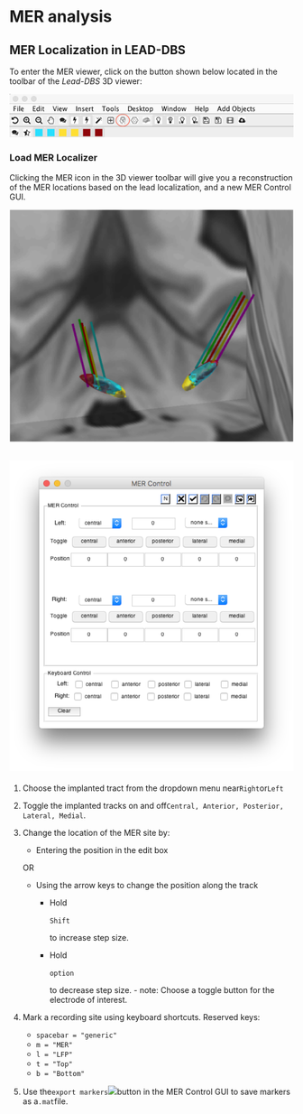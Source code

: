 # MER analysis

## MER Localization in LEAD-DBS

To enter the MER viewer, click on the button shown below located in the toolbar of the _Lead-DBS_ 3D viewer:

[![](https://github.com/akapp/leaddbs-manual/raw/master/images/MER_toolbar.png)](https://github.com/akapp/leaddbs-manual/blob/master/images/MER_toolbar.png)

### Load MER Localizer

Clicking the MER icon in the 3D viewer toolbar will give you a reconstruction of the MER locations based on the lead localization, and a new MER Control GUI.

[![](https://github.com/akapp/leaddbs-manual/raw/master/images/MER_screenshot.png)](https://github.com/akapp/leaddbs-manual/blob/master/images/MER_screenshot.png)

## [![](../../.gitbook/assets/screen-shot-2017-08-30-at-1.49.51-pm.png)](https://github.com/akapp/leaddbs-manual/blob/master/images/MER_controlgui.png)

1. Choose the implanted tract from the dropdown menu near`Right`or`Left`
2. Toggle the implanted tracks on and off`Central, Anterior, Posterior, Lateral, Medial`.
3. Change the location of the MER site by:

   * Entering the position in the edit box

   OR

   * Using the arrow keys to change the position along the track
     * Hold

       `Shift`

       to increase step size.

     * Hold

       `option`

       to decrease step size. - note: Choose a toggle button for the electrode of interest.

4. Mark a recording site using keyboard shortcuts. Reserved keys:
   * `spacebar = "generic"`
   * `m = "MER"`
   * `l = "LFP"`
   * `t = "Top"`
   * `b = "Bottom"`
5. Use the`export markers`[![](https://github.com/leaddbs/leaddbs/raw/master/icons/export.png)](https://github.com/leaddbs/leaddbs/blob/master/icons/export.png)button in the MER Control GUI to save markers as a`.mat`file.

